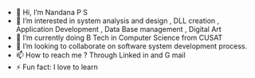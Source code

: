 - 👋 Hi, I’m Nandana P S 
- 👀 I’m interested in system analysis and design , DLL creation , Application Development , Data Base management , Digital Art 
- 🌱 I’m currently doing B Tech in Computer Science from CUSAT 
- 💞️ I’m looking to collaborate on software system development process.
- 📫 How to reach me ? Through Linked in and G mail 
- ⚡ Fun fact: I love to learn 

<!---
nandana-ps/nandana-ps is a ✨ special ✨ repository because its `README.md` (this file) appears on your GitHub profile.
You can click the Preview link to take a look at your changes.
--->
